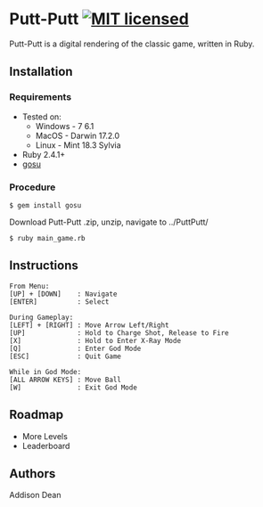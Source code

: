 # Putt-Putt [![MIT licensed](https://img.shields.io/badge/license-MIT-blue.svg)](https://github.com/AddisonDean/PuttPutt/blob/master/LICENSE)

Putt-Putt is a digital rendering of the classic game, written in Ruby.

## Installation

### Requirements
* Tested on:
    * Windows - 7 6.1
    * MacOS - Darwin 17.2.0
    * Linux - Mint 18.3 Sylvia
* Ruby 2.4.1+
* [gosu](https://rubygems.org/gems/gosu/versions/0.10.8)

### Procedure
`$ gem install gosu`

Download Putt-Putt .zip, unzip, navigate to ../PuttPutt/

`$ ruby main_game.rb`


## Instructions

```
From Menu:
[UP] + [DOWN]    : Navigate
[ENTER]          : Select

During Gameplay:
[LEFT] + [RIGHT] : Move Arrow Left/Right
[UP]             : Hold to Charge Shot, Release to Fire
[X]              : Hold to Enter X-Ray Mode
[Q]              : Enter God Mode
[ESC]            : Quit Game

While in God Mode:
[ALL ARROW KEYS] : Move Ball
[W]              : Exit God Mode

```

## Roadmap
* More Levels
* Leaderboard

## Authors

Addison Dean